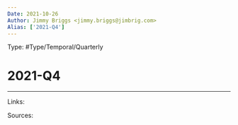 ```yaml
---
Date: 2021-10-26
Author: Jimmy Briggs <jimmy.briggs@jimbrig.com>
Alias: ['2021-Q4']
---
```


Type: #Type/Temporal/Quarterly

# 2021-Q4


***

Links:

Sources: